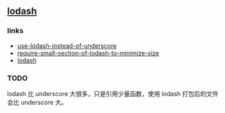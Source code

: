 ## [lodash](https://github.com/lodash/lodash)

### links

+ [use-lodash-instead-of-underscore](http://joefleming.net/posts/use-lodash-instead-of-underscore/﻿)
+ [require-small-section-of-lodash-to-minimize-size](https://stackoverflow.com/questions/40457214/require-small-section-of-lodash-to-minimize-size)
+ [lodash](http://minime.stephan-brumme.com/lodash/4.2.0/#heatmap)


### TODO

lodash 比 underscore 大很多，只是引用少量函数，使用 lodash 打包后的文件会比 underscore 大。
